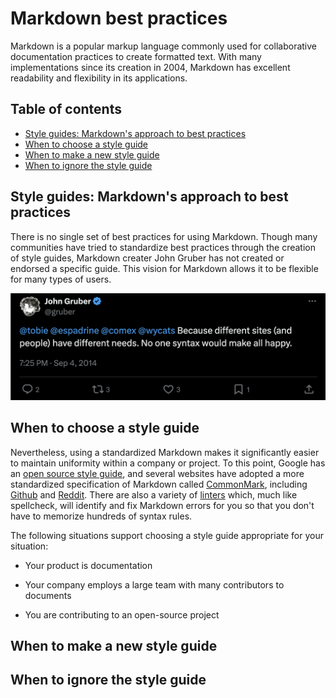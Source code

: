 # Markdown best practices

Markdown is a popular markup language commonly used for collaborative documentation practices to create formatted text. With many implementations since its creation in 2004, Markdown has excellent readability and flexibility in its applications. 

## Table of contents

* [Style guides: Markdown's approach to best practices](#style-guides-markdowns-approach-to-best-practices)
* [When to choose a style guide](#when-to-choose-a-style-guide)
* [When to make a new style guide](#when-to-make-a-new-style-guide)
* [When to ignore the style guide](#when-to-ignore-the-style-guide)

## Style guides: Markdown's approach to best practices

There is no single set of best practices for using Markdown. Though many communities have tried to standardize best practices through the creation of style guides, Markdown creater John Gruber has not created or endorsed a specific guide. This vision for Markdown allows it to be flexible for many types of users.

![John Gruber tweets: "Because different sites (and people) have different needs. No one syntax would make all happy."](john_gruber_X_screenshot.png)

## When to choose a style guide

Nevertheless, using a standardized Markdown makes it significantly easier to maintain uniformity within a company or project. To this point, Google has an [open source style guide](https://google.github.io/styleguide/docguide/style.html), and several websites have adopted a more standardized specification of Markdown called [CommonMark](https://commonmark.org/), including [Github](https://github.com/) and [Reddit](https://www.reddit.com/). There are also a variety of [linters](https://github.com/markdownlint/markdownlint/blob/main/docs/RULES.md#rules) which, much like spellcheck, will identify and fix Markdown errors for you so that you don't have to memorize hundreds of syntax rules.

The following situations support choosing a style guide appropriate for your situation:

 * Your product is documentation

 * Your company employs a large team with many contributors to documents

 * You are contributing to an open-source project

## When to make a new style guide

## When to ignore the style guide